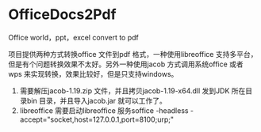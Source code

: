 # OfficeDocs2Pdf
Office world，ppt，excel convert to pdf

  项目提供两种方式转换office 文件到pdf 格式，一种使用libreoffice 支持多平台，但是有个问题转换效果不太好。另外一种使用jacob 方式调用系统office 或者 wps
来实现转换，效果比较好，但是只支持windows。

  1. 需要解压jacob-1.19.zip 文件，并且拷贝jacob-1.19-x64.dll 发到JDK 所在目录bin 目录，并且导入jacob.jar 就可以工作了。
  2. libreoffice 需要启动libreoffice 服务soffice -headless -accept="socket,host=127.0.0.1,port=8100;urp;"
  
  
